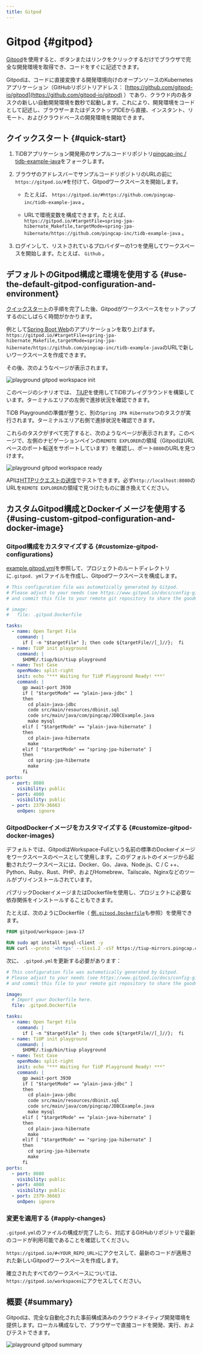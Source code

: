 ```yaml
---
title: Gitpod
---
```


<!-- markdownlint-disable MD029 -->

# Gitpod {#gitpod}

[Gitpod](https://www.gitpod.io/)を使用すると、ボタンまたはリンクをクリックするだけでブラウザで完全な開発環境を取得でき、コードをすぐに記述できます。

Gitpodは、コードに直接変換する開発環境向けのオープンソースのKubernetesアプリケーション（GitHubリポジトリアドレス： [https://github.com/gitpod-io/gitpod](https://github.com/gitpod-io/gitpod) ）であり、クラウド内の各タスクの新しい自動開発環境を数秒で起動します。これにより、開発環境をコードとして記述し、ブラウザーまたはデスクトップIDEから直接、インスタント、リモート、およびクラウドベースの開発環境を開始できます。

## クイックスタート {#quick-start}

1.  TiDBアプリケーション開発用のサンプルコードリポジトリ[pingcap-inc / tidb-example-java](https://github.com/pingcap-inc/tidb-example-java)をフォークします。

2.  ブラウザのアドレスバーでサンプルコードリポジトリのURLの前に`https://gitpod.io/#`を付けて、Gitpodワークスペースを開始します。

    -   たとえば、 `https://gitpod.io/#https://github.com/pingcap-inc/tidb-example-java` 。

    -   URLで環境変数を構成できます。たとえば、 `https://gitpod.io/#targetFile=spring-jpa-hibernate_Makefile,targetMode=spring-jpa-hibernate/https://github.com/pingcap-inc/tidb-example-java` 。

3.  ログインして、リストされているプロバイダーの1つを使用してワークスペースを開始します。たとえば、 `Github` 。

## デフォルトのGitpod構成と環境を使用する {#use-the-default-gitpod-configuration-and-environment}

[クイックスタート](#quick-start)の手順を完了した後、Gitpodがワークスペースをセットアップするのにしばらく時間がかかります。

例として[Spring Boot Web](/develop/dev-guide-sample-application-spring-boot.md)のアプリケーションを取り上げます。 `https://gitpod.io/#targetFile=spring-jpa-hibernate_Makefile,targetMode=spring-jpa-hibernate/https://github.com/pingcap-inc/tidb-example-java`のURLで新しいワークスペースを作成できます。

その後、次のようなページが表示されます。

![playground gitpod workspace init](https://download.pingcap.com/images/docs/develop/playground-gitpod-workspace-init.png)

このページのシナリオでは、 [TiUP](https://docs.pingcap.com/zh/tidb/stable/tiup-overview)を使用してTiDBプレイグラウンドを構築しています。ターミナルエリアの左側で進捗状況を確認できます。

TiDB Playgroundの準備が整うと、別の`Spring JPA Hibernate`つのタスクが実行されます。ターミナルエリア右側で進捗状況を確認できます。

これらのタスクがすべて完了すると、次のようなページが表示されます。このページで、左側のナビゲーションペインの`REMOTE EXPLORER`の領域（GitpodはURLベースのポート転送をサポートしています）を確認し、ポート`8080`のURLを見つけます。

![playground gitpod workspace ready](https://download.pingcap.com/images/docs/develop/playground-gitpod-workspace-ready.png)

APIは[HTTPリクエストの送信](/develop/dev-guide-sample-application-spring-boot.md#step-6-http-requests)でテストできます。必ず`http://localhost:8080`のURLを`REMOTE EXPLORER`の領域で見つけたものに置き換えてください。

## カスタムGitpod構成とDockerイメージを使用する {#using-custom-gitpod-configuration-and-docker-image}

### Gitpod構成をカスタマイズする {#customize-gitpod-configurations}

[example.gitpod.yml](https://github.com/pingcap-inc/tidb-example-java/blob/main/.gitpod.yml)を参照して、プロジェクトのルートディレクトリに`.gitpod. yml`ファイルを作成し、Gitpodワークスペースを構成します。

```yml
# This configuration file was automatically generated by Gitpod.
# Please adjust to your needs (see https://www.gitpod.io/docs/config-gitpod-file)
# and commit this file to your remote git repository to share the goodness with others.

# image:
#   file: .gitpod.Dockerfile

tasks:
  - name: Open Target File
    command: |
      if [ -n "$targetFile" ]; then code ${targetFile//[_]//};  fi
  - name: TiUP init playground
    command: |
      $HOME/.tiup/bin/tiup playground
  - name: Test Case
    openMode: split-right
    init: echo "*** Waiting for TiUP Playground Ready! ***"
    command: |
      gp await-port 3930
      if [ "$targetMode" == "plain-java-jdbc" ]
      then
        cd plain-java-jdbc
        code src/main/resources/dbinit.sql
        code src/main/java/com/pingcap/JDBCExample.java
        make mysql
      elif [ "$targetMode" == "plain-java-hibernate" ]
      then
        cd plain-java-hibernate
        make
      elif [ "$targetMode" == "spring-jpa-hibernate" ]
      then
        cd spring-jpa-hibernate
        make
      fi
ports:
  - port: 8080
    visibility: public
  - port: 4000
    visibility: public
  - port: 2379-36663
    onOpen: ignore
```

### GitpodDockerイメージをカスタマイズする {#customize-gitpod-docker-images}

デフォルトでは、GitpodはWorkspace-Fullという名前の標準のDockerイメージをワークスペースのベースとして使用します。このデフォルトのイメージから起動されたワークスペースには、Docker、Go、Java、Node.js、C / C ++、Python、Ruby、Rust、PHP、およびHomebrew、Tailscale、Nginxなどのツールがプリインストールされています。

パブリックDockerイメージまたはDockerfileを使用し、プロジェクトに必要な依存関係をインストールすることもできます。

たとえば、次のようにDockerfile（ [例`.gitpod.Dockerfile`](https://github.com/pingcap-inc/tidb-example-java/blob/main/.gitpod.Dockerfile)も参照）を使用できます。

```dockerfile
FROM gitpod/workspace-java-17

RUN sudo apt install mysql-client -y
RUN curl --proto '=https' --tlsv1.2 -sSf https://tiup-mirrors.pingcap.com/install.sh | sh
```

次に、 `.gitpod.yml`を更新する必要があります：

```yml
# This configuration file was automatically generated by Gitpod.
# Please adjust to your needs (see https://www.gitpod.io/docs/config-gitpod-file)
# and commit this file to your remote git repository to share the goodness with others.

image:
  # Import your Dockerfile here.
  file: .gitpod.Dockerfile

tasks:
  - name: Open Target File
    command: |
      if [ -n "$targetFile" ]; then code ${targetFile//[_]//};  fi
  - name: TiUP init playground
    command: |
      $HOME/.tiup/bin/tiup playground
  - name: Test Case
    openMode: split-right
    init: echo "*** Waiting for TiUP Playground Ready! ***"
    command: |
      gp await-port 3930
      if [ "$targetMode" == "plain-java-jdbc" ]
      then
        cd plain-java-jdbc
        code src/main/resources/dbinit.sql
        code src/main/java/com/pingcap/JDBCExample.java
        make mysql
      elif [ "$targetMode" == "plain-java-hibernate" ]
      then
        cd plain-java-hibernate
        make
      elif [ "$targetMode" == "spring-jpa-hibernate" ]
      then
        cd spring-jpa-hibernate
        make
      fi
ports:
  - port: 8080
    visibility: public
  - port: 4000
    visibility: public
  - port: 2379-36663
    onOpen: ignore
```

### 変更を適用する {#apply-changes}

`.gitpod.yml`のファイルの構成が完了したら、対応するGitHubリポジトリで最新のコードが利用可能であることを確認してください。

`https://gitpod.io/#<YOUR_REPO_URL>`にアクセスして、最新のコードが適用された新しいGitpodワークスペースを作成します。

確立されたすべてのワークスペースについては、 `https://gitpod.io/workspaces`にアクセスしてください。

## 概要 {#summary}

Gitpodは、完全な自動化された事前構成済みのクラウドネイティブ開発環境を提供します。ローカル構成なしで、ブラウザーで直接コードを開発、実行、およびテストできます。

![playground gitpod summary](https://download.pingcap.com/images/docs/develop/playground-gitpod-summary.png)
